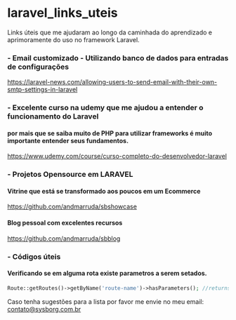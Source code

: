 # laravel_links_uteis
Links úteis que me ajudaram ao longo da caminhada do aprendizado e aprimoramente do uso no framework Laravel.

### - Email customizado - Utilizando banco de dados para entradas de configurações
https://laravel-news.com/allowing-users-to-send-email-with-their-own-smtp-settings-in-laravel

### - Excelente curso na udemy que me ajudou a entender o funcionamento do Laravel
#### por mais que se saiba muito de PHP para utilizar frameworks é muito importante entender seus fundamentos.
https://www.udemy.com/course/curso-completo-do-desenvolvedor-laravel

### - Projetos Opensource em LARAVEL
#### Vitrine que está se transformado aos poucos em um Ecommerce
https://github.com/andmarruda/sbshowcase

#### Blog pessoal com excelentes recursos
https://github.com/andmarruda/sbblog

### - Códigos úteis
#### Verificando se em alguma rota existe parametros a serem setados.
```php
Route::getRoutes()->getByName('route-name')->hasParameters(); //returns true if has and false if not
```

Caso tenha sugestões para a lista por favor me envie no meu email: contato@sysborg.com.br
